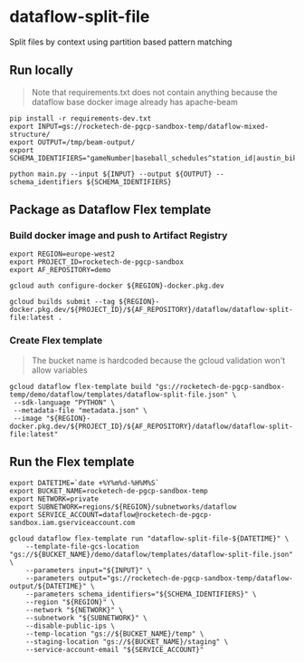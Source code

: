 # dataflow-split-file

Split files by context using partition based pattern matching

## Run locally

> Note that requirements.txt does not contain anything because the dataflow base docker image already has apache-beam

```
pip install -r requirements-dev.txt
export INPUT=gs://rocketech-de-pgcp-sandbox-temp/dataflow-mixed-structure/
export OUTPUT=/tmp/beam-output/
export SCHEMA_IDENTIFIERS="gameNumber|baseball_schedules^station_id|austin_bikeshare_bikeshare_stations^complaint_description|austin_311_311_service_requests"

python main.py --input ${INPUT} --output ${OUTPUT} --schema_identifiers ${SCHEMA_IDENTIFIERS}
```

## Package as Dataflow Flex template

### Build docker image and push to Artifact Registry

```
export REGION=europe-west2
export PROJECT_ID=rocketech-de-pgcp-sandbox
export AF_REPOSITORY=demo

gcloud auth configure-docker ${REGION}-docker.pkg.dev

gcloud builds submit --tag ${REGION}-docker.pkg.dev/${PROJECT_ID}/${AF_REPOSITORY}/dataflow/dataflow-split-file:latest .
```

### Create Flex template

> The bucket name is hardcoded because the gcloud validation won't allow variables

```
gcloud dataflow flex-template build "gs://rocketech-de-pgcp-sandbox-temp/demo/dataflow/templates/dataflow-split-file.json" \
 --sdk-language "PYTHON" \
 --metadata-file "metadata.json" \
 --image "${REGION}-docker.pkg.dev/${PROJECT_ID}/${AF_REPOSITORY}/dataflow/dataflow-split-file:latest"   
```

## Run the Flex template

```
export DATETIME=`date +%Y%m%d-%H%M%S`
export BUCKET_NAME=rocketech-de-pgcp-sandbox-temp
export NETWORK=private
export SUBNETWORK=regions/${REGION}/subnetworks/dataflow
export SERVICE_ACCOUNT=dataflow@rocketech-de-pgcp-sandbox.iam.gserviceaccount.com

gcloud dataflow flex-template run "dataflow-split-file-${DATETIME}" \
    --template-file-gcs-location "gs://${BUCKET_NAME}/demo/dataflow/templates/dataflow-split-file.json" \
    --parameters input="${INPUT}" \
    --parameters output="gs://rocketech-de-pgcp-sandbox-temp/dataflow-output/${DATETIME}" \
    --parameters schema_identifiers="${SCHEMA_IDENTIFIERS}" \
    --region "${REGION}" \
    --network "${NETWORK}" \
    --subnetwork "${SUBNETWORK}" \
    --disable-public-ips \
    --temp-location "gs://${BUCKET_NAME}/temp" \
    --staging-location "gs://${BUCKET_NAME}/staging" \
    --service-account-email "${SERVICE_ACCOUNT}"
```
